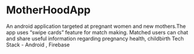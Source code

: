 # MotherHoodApp

An android application targeted at pregnant women and
new mothers.The app uses “swipe cards” feature for match
making. Matched users can chat and share useful
information regarding pregnancy health, childbirth
Tech Stack - Android , Firebase
